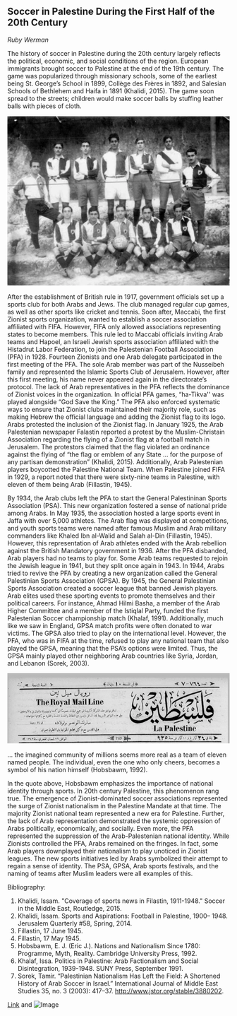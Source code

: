 ## Soccer in Palestine During the First Half of the 20th Century
_Ruby Werman_


The history of soccer in Palestine during the 20th century largely reflects the political, economic, and social conditions of the region. European immigrants brought soccer to Palestine at the end of the 19th century. The game was popularized through missionary schools, some of the earliest being St. George’s School in 1899, Collège des Frères in 1892, and Salesian Schools of Bethlehem and Haifa in 1891 (Khalidi, 2015). The game soon spread to the streets; children would make soccer balls by stuffing leather balls with pieces of cloth. 
 
 ![Image](images/stgeorges.png)
 
After the establishment of British rule in 1917, government officials set up a sports club for both Arabs and Jews. The club managed regular cup games, as well as other sports like cricket and tennis. Soon after, Maccabi, the first Zionist sports organization, wanted to establish a soccer association affiliated with FIFA. However, FIFA only allowed associations representing states to become members. This rule led to Maccabi officials inviting Arab teams and Hapoel, an Israeli Jewish sports association affiliated with the Histadrut Labor Federation, to join the Palestenian Football Association (PFA) in 1928. Fourteen Zionists and one Arab delegate participated in the first meeting of the PFA. The sole Arab member was part of the Nusseibeh family and represented the Islamic Sports Club of Jerusalem. However, after this first meeting, his name never appeared again in the directorate’s protocol. The lack of Arab representatives in the PFA reflects the dominance of Zionist voices in the organization. In official PFA games, “ha-Tikva'' was played alongside “God Save the King.” The PFA also enforced systematic ways to ensure that Zionist clubs maintained their majority role, such as making Hebrew the official language and adding the Zionist flag to its logo. Arabs protested the inclusion of the Zionist flag. In January 1925, the Arab Palestenian newspaper Falastin reported a protest by the Muslim-Christain Association regarding the flying of a Zionist flag at a football match in Jerusalem. The protestors claimed that the flag violated an ordinance against the flying of “the flag or emblem of any State … for the purpose of any partisan demonstration” (Khalidi, 2015). Additionally, Arab Palestenian players boycotted the Palestine National Team. When Palestine joined FIFA in 1929, a report noted that there were sixty-nine teams in Palestine, with eleven of them being Arab (Fillastin, 1945). 

By 1934, the Arab clubs left the PFA to start the General Palestininan Sports Association (PSA). This new organization fostered a sense of national pride among Arabs. In May 1935, the association hosted a large sports event in Jaffa with over 5,000 athletes. The Arab flag was displayed at competitions, and youth sports teams were named after famous Muslim and Arab military commanders like Khaled Ibn al-Walid and Salah al-Din (Fillastin, 1945). However, this representation of Arab athletes ended with the Arab rebellion against the British Mandatory government in 1936. After the PFA disbanded, Arab players had no teams to play for. Some Arab teams requested to rejoin the Jewish league in 1941, but they split once again in 1943. In 1944, Arabs tried to revive the PFA by creating a new organization called the General Palestinian Sports Association (GPSA). By 1945, the General Palestinian Sports Association created a soccer league that banned Jewish players. Arab elites used these sporting events to promote themselves and their political careers. For instance, Ahmad Hilmi Basha, a member of the Arab Higher Committee and a member of the Istiqlal Party, funded the first Palestenian Soccer championship match (Khalaf, 1991). Additionally, much like we saw in England, GPSA match profits were often donated to war victims. The GPSA also tried to play on the international level. However, the PFA, who was in FIFA at the time, refused to play any national team that also played the GPSA, meaning that the PSA’s options were limited. Thus, the GPSA mainly played other neighboring Arab countries like Syria, Jordan, and Lebanon (Sorek, 2003). 

![Image](images/fillastin.png)

… the imagined community of millions seems more real as a team of eleven named people. The individual, even the one who only cheers, becomes a symbol of his nation himself (Hobsbawm, 1992).

In the quote above, Hobsbawm emphasizes the importance of national identity through sports. In 20th century Palestine, this phenomenon rang true. The emergence of Zionist-dominated soccer associations represented the surge of Zionist nationalism in the Palestine Mandate at that time. The majority Zionist national team represented a new era for Palestine. Further, the lack of Arab representation demonstrated the systemic oppression of Arabs politically, economically, and socially. Even more, the PFA represented the suppression of the Arab-Palestenian national identity. While Zionists controlled the PFA, Arabs remained on the fringes. In fact, some Arab players downplayed their nationalism to play unoticed in Zionist leagues. The new sports initiatives led by Arabs symbolized their attempt to regain a sense of identity. The PSA, GPSA, Arab sports festivals, and the naming of teams after Muslim leaders were all examples of this. 

Bibliography:
1. Khalidi, Issam. "Coverage of sports news in Filastin, 1911-1948." Soccer in the Middle East, Routledge, 2015.
2. Khalidi, Issam. Sports and Aspirations: Football in Palestine, 1900– 1948. Jerusalem Quarterly #58, Spring, 2014.
3. Fillastin, 17 June 1945.
4. Fillastin, 17 May 1945.
5. Hobsbawm, E. J. (Eric J.). Nations and Nationalism Since 1780: Programme, Myth, Reality. Cambridge University Press, 1992.
6. Khalaf, Issa. Politics in Palestine: Arab Factionalism and Social Disintegration, 1939-1948. SUNY Press, September 1991.
7. Sorek, Tamir. “Palestinian Nationalism Has Left the Field: A Shortened History of Arab Soccer in Israel.” International Journal of Middle East Studies 35, no. 3 (2003): 417–37. http://www.jstor.org/stable/3880202.


[Link](url) and ![Image](src)